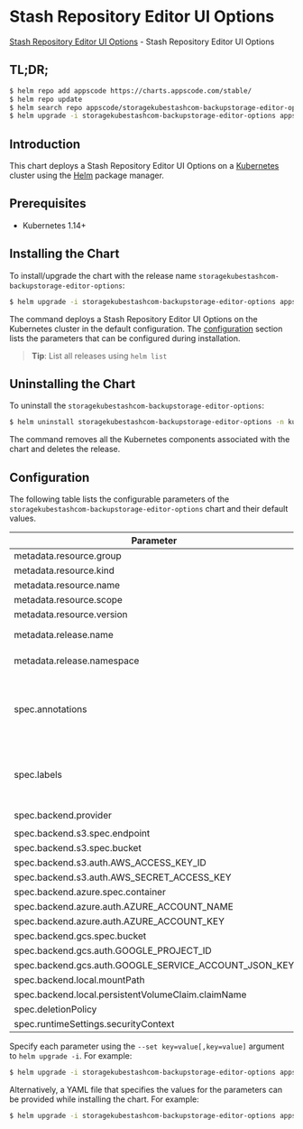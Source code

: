 # Stash Repository Editor UI Options

[Stash Repository Editor UI Options](https://byte.builders) - Stash Repository Editor UI Options

## TL;DR;

```bash
$ helm repo add appscode https://charts.appscode.com/stable/
$ helm repo update
$ helm search repo appscode/storagekubestashcom-backupstorage-editor-options --version=v0.17.0
$ helm upgrade -i storagekubestashcom-backupstorage-editor-options appscode/storagekubestashcom-backupstorage-editor-options -n kube-system --create-namespace --version=v0.17.0
```

## Introduction

This chart deploys a Stash Repository Editor UI Options on a [Kubernetes](http://kubernetes.io) cluster using the [Helm](https://helm.sh) package manager.

## Prerequisites

- Kubernetes 1.14+

## Installing the Chart

To install/upgrade the chart with the release name `storagekubestashcom-backupstorage-editor-options`:

```bash
$ helm upgrade -i storagekubestashcom-backupstorage-editor-options appscode/storagekubestashcom-backupstorage-editor-options -n kube-system --create-namespace --version=v0.17.0
```

The command deploys a Stash Repository Editor UI Options on the Kubernetes cluster in the default configuration. The [configuration](#configuration) section lists the parameters that can be configured during installation.

> **Tip**: List all releases using `helm list`

## Uninstalling the Chart

To uninstall the `storagekubestashcom-backupstorage-editor-options`:

```bash
$ helm uninstall storagekubestashcom-backupstorage-editor-options -n kube-system
```

The command removes all the Kubernetes components associated with the chart and deletes the release.

## Configuration

The following table lists the configurable parameters of the `storagekubestashcom-backupstorage-editor-options` chart and their default values.

|                       Parameter                       |                    Description                     |               Default                |
|-------------------------------------------------------|----------------------------------------------------|--------------------------------------|
| metadata.resource.group                               |                                                    | <code>storage.kubestash.com</code>   |
| metadata.resource.kind                                |                                                    | <code>BackupStorage</code>           |
| metadata.resource.name                                |                                                    | <code>backupstorages</code>          |
| metadata.resource.scope                               |                                                    | <code>Namespaced</code>              |
| metadata.resource.version                             |                                                    | <code>v1alpha1</code>                |
| metadata.release.name                                 | Release name                                       | <code>""</code>                      |
| metadata.release.namespace                            | Release namespace                                  | <code>""</code>                      |
| spec.annotations                                      | Annotations to add to the database custom resource | <code>{}</code>                      |
| spec.labels                                           | Labels to add to all the template objects          | <code>{}</code>                      |
| spec.backend.provider                                 |                                                    | <code>"" # s3,gcs,azure,local</code> |
| spec.backend.s3.spec.endpoint                         |                                                    | <code>""</code>                      |
| spec.backend.s3.spec.bucket                           |                                                    | <code>""</code>                      |
| spec.backend.s3.auth.AWS_ACCESS_KEY_ID                |                                                    | <code>""</code>                      |
| spec.backend.s3.auth.AWS_SECRET_ACCESS_KEY            |                                                    | <code>""</code>                      |
| spec.backend.azure.spec.container                     |                                                    | <code>""</code>                      |
| spec.backend.azure.auth.AZURE_ACCOUNT_NAME            |                                                    | <code>""</code>                      |
| spec.backend.azure.auth.AZURE_ACCOUNT_KEY             |                                                    | <code>""</code>                      |
| spec.backend.gcs.spec.bucket                          |                                                    | <code>""</code>                      |
| spec.backend.gcs.auth.GOOGLE_PROJECT_ID               |                                                    | <code>""</code>                      |
| spec.backend.gcs.auth.GOOGLE_SERVICE_ACCOUNT_JSON_KEY |                                                    | <code>""</code>                      |
| spec.backend.local.mountPath                          |                                                    | <code>"ll"</code>                    |
| spec.backend.local.persistentVolumeClaim.claimName    |                                                    | <code>"cc"</code>                    |
| spec.deletionPolicy                                   |                                                    | <code>"Delete"</code>                |
| spec.runtimeSettings.securityContext                  |                                                    | <code></code>                        |


Specify each parameter using the `--set key=value[,key=value]` argument to `helm upgrade -i`. For example:

```bash
$ helm upgrade -i storagekubestashcom-backupstorage-editor-options appscode/storagekubestashcom-backupstorage-editor-options -n kube-system --create-namespace --version=v0.17.0 --set metadata.resource.group=storage.kubestash.com
```

Alternatively, a YAML file that specifies the values for the parameters can be provided while
installing the chart. For example:

```bash
$ helm upgrade -i storagekubestashcom-backupstorage-editor-options appscode/storagekubestashcom-backupstorage-editor-options -n kube-system --create-namespace --version=v0.17.0 --values values.yaml
```
